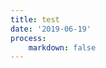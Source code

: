```yaml
---
title: test
date: '2019-06-19'
process:
    markdown: false
---
```






    
  


<script>
$(document).ready(function() {
	
	function calcWidth() {
		var navwidth = 300;
		var morewidth = $('#links .more').outerWidth(true);
		$('#links > li:not(.more)').each(function() {
			navwidth += $(this).outerWidth( true );
		});
		
		//var availablespace = $('nav').outerWidth(true) - morewidth;
		var availablespace = $('#nav-links').width() - morewidth;
	  
		if (navwidth > availablespace) {
			var lastItem = $('#links > li:not(.more)').last();
			lastItem.attr('data-width', lastItem.outerWidth(true));
			lastItem.prependTo($('#links .more ul'));
			calcWidth();
		} else {
			
		var firstMoreElement = $('#links li.more li').first();
		if (navwidth + firstMoreElement.data('width') < availablespace) {
			firstMoreElement.insertBefore($('#links .more'));
		}
	}
	  
	if ($('.more li').length > 0) {
		$('.more').css('display','block');
		} else {
			$('.more').css('display','none');
		}
	}

	$(window).on('resize load',function(){
		calcWidth();
	});
});
</script>
        